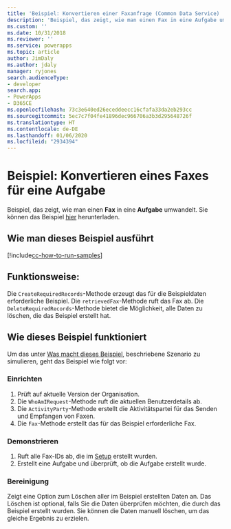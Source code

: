 ```yaml
---
title: 'Beispiel: Konvertieren einer Faxanfrage (Common Data Service) | Microsoft-Dokumentation'
description: 'Beispiel, das zeigt, wie man einen Fax in eine Aufgabe umwandelt. '
ms.custom: ''
ms.date: 10/31/2018
ms.reviewer: ''
ms.service: powerapps
ms.topic: article
author: JimDaly
ms.author: jdaly
manager: ryjones
search.audienceType:
- developer
search.app:
- PowerApps
- D365CE
ms.openlocfilehash: 73c3e640ed26eceddeecc16cfafa33da2eb293cc
ms.sourcegitcommit: 5ec7c7f04fe41896dec966706a3b3d295648726f
ms.translationtype: HT
ms.contentlocale: de-DE
ms.lasthandoff: 01/06/2020
ms.locfileid: "2934394"
---
```

# <a name="sample-convert-a-fax-to-a-task"></a>Beispiel: Konvertieren eines Faxes für eine Aufgabe

<!-- https://docs.microsoft.com/dynamics365/customer-engagement/developer/sample-convert-fax-task -->


Beispiel, das zeigt, wie man einen **Fax** in eine **Aufgabe** umwandelt. Sie können das Beispiel [hier](https://github.com/Microsoft/PowerApps-Samples/tree/master/cds/orgsvc/C%23/ConvertFaxToTask) herunterladen.

## <a name="how-to-run-this-sample"></a>Wie man dieses Beispiel ausführt

[!include[cc-how-to-run-samples](../../includes/cc-how-to-run-samples.md)]


## <a name="what-this-sample-does"></a>Funktionsweise:

Die `CreateRequiredRecords`-Methode erzeugt das für die Beispieldaten erforderliche Beispiel. Die `retrievedFax`-Methode ruft das Fax ab. Die `DeleteRequiredRecords`-Methode bietet die Möglichkeit, alle Daten zu löschen, die das Beispiel erstellt hat.

## <a name="how-this-sample-works"></a>Wie dieses Beispiel funktioniert

Um das unter [Was macht dieses Beispiel](#what-this-sample-does), beschriebene Szenario zu simulieren, geht das Beispiel wie folgt vor:

### <a name="setup"></a>Einrichten

1. Prüft auf aktuelle Version der Organisation.
1. Die `WhoAmIRequest`-Methode ruft die aktuellen Benutzerdetails ab.
1. Die `ActivityParty`-Methode erstellt die Aktivitätspartei für das Senden und Empfangen von Faxen.
1. Die `Fax`-Methode erstellt das für das Beispiel erforderliche Fax.


### <a name="demonstrate"></a>Demonstrieren

1. Ruft alle Fax-IDs ab, die im [Setup](#setup) erstellt wurden.
2. Erstellt eine Aufgabe und überprüft, ob die Aufgabe erstellt wurde. 

### <a name="clean-up"></a>Bereinigung

Zeigt eine Option zum Löschen aller im Beispiel erstellten Daten an. Das Löschen ist optional, falls Sie die Daten überprüfen möchten, die durch das Beispiel erstellt wurden. Sie können die Daten manuell löschen, um das gleiche Ergebnis zu erzielen.
